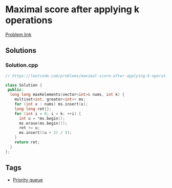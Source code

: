 # Maximal score after applying k operations

[Problem link](https://leetcode.com/problems/maximal-score-after-applying-k-operations/)

## Solutions


### Solution.cpp
```cpp
// https://leetcode.com/problems/maximal-score-after-applying-k-operations/

class Solution {
 public:
  long long maxKelements(vector<int>& nums, int k) {
    multiset<int, greater<int>> ms;
    for (int x : nums) ms.insert(x);
    long long ret{};
    for (int i = 0; i < k; ++i) {
      int u = *ms.begin();
      ms.erase(ms.begin());
      ret += u;
      ms.insert((u + 2) / 3);
    }
    return ret;
  }
};
```
## Tags

* [Priority queue](/README.md#Priority_queue)
